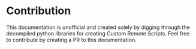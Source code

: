 # Contribution

This documentation is unofficial and created solely by digging
through the decompiled python libraries for creating Custom Remote Scripts.
Feel free to contribute by creating a PR to this documentation.